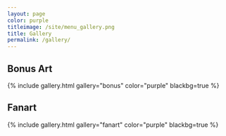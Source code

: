 ```yaml
---
layout: page
color: purple
titleimage: /site/menu_gallery.png
title: Gallery
permalink: /gallery/
---
```


## Bonus Art

{% include gallery.html gallery="bonus" color="purple" blackbg=true %}

## Fanart

{% include gallery.html gallery="fanart" color="purple" blackbg=true %}
